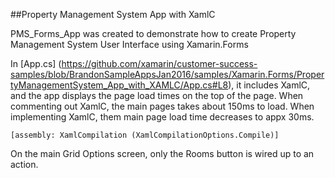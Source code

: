 ##Property Management System App with XamlC

PMS_Forms_App was created to demonstrate how to create Property Management System User Interface using Xamarin.Forms 

In [App.cs] (https://github.com/xamarin/customer-success-samples/blob/BrandonSampleAppsJan2016/samples/Xamarin.Forms/PropertyManagementSystem_App_with_XAMLC/App.cs#L8), it includes XamlC, and the app displays the page load times on the top of the page. When commenting out XamlC, the main pages takes about 150ms to load. When implementing XamlC, them main page load time decreases to appx 30ms.

`[assembly: XamlCompilation (XamlCompilationOptions.Compile)]`

On the main Grid Options screen, only the Rooms button is wired up to an action.
